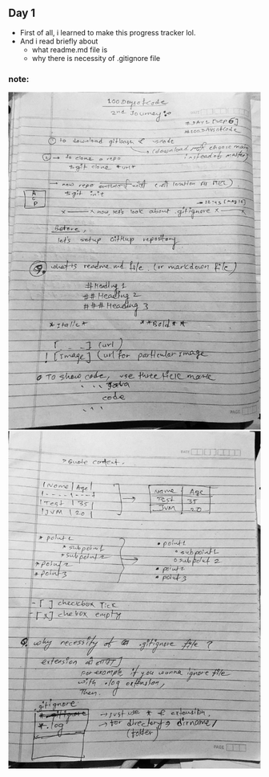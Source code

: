 ## Day 1

* First of all, i learned to make this progress tracker lol.
* And i read briefly about
    * what readme.md file is
    * why there is necessity of .gitignore file

### note:
![image1](https://github.com/realtirtha/100DaysOfCode-ProgressTracker/blob/main/images/1a.jpg)
![image2](https://github.com/realtirtha/100DaysOfCode-ProgressTracker/blob/main/images/1b.jpg)